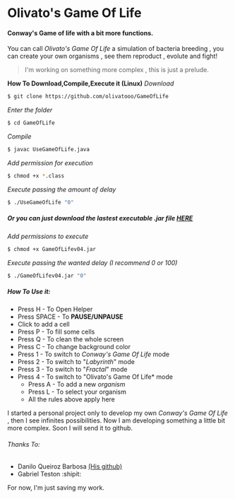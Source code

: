 # Olivato's Game Of Life
#### Conway's Game of life with a bit more functions.
You can call *Olivato's Game Of Life* a simulation of bacteria breeding , you can create your own organisms , see them reproduct , evolute and fight!
> I'm working on something more complex , this is just a prelude.

**How To Download,Compile,Execute it (Linux)**
*Download*
```sh
$ git clone https://github.com/olivatooo/GameOfLife
```
*Enter the folder*
```sh
$ cd GameOfLife
```
*Compile*
```sh
$ javac UseGameOfLife.java
```
*Add permission for execution*

```sh
$ chmod +x *.class
```
*Execute passing the amount of delay*

```sh
$ ./UseGameOfLife "0"
```
##### Or you can just download the lastest executable .jar file [HERE](http://www.mediafire.com/file/h085jahtm9jhemd/GameOfLifev04.jar)
*Add permissions to execute*
```sh
$ chmod +x GameOfLifev04.jar
```
*Execute passing the wanted delay (I recommend 0 or 100)*
```sh
$ ./GameOfLifev04.jar "0"
```
##### How To Use it:
 * Press H - To Open Helper
 * Press SPACE - To **PAUSE/UNPAUSE**
 * Click to add a cell
 * Press P - To fill some cells
 * Press Q - To clean the whole screen
 * Press C - To change background color
 * Press 1 - To switch to *Conway's Game Of Life* mode
 * Press 2 - To switch to "*Labyrinth*" mode
 * Press 3 - To switch to "*Fractal*" mode
 * Press 4 - To switch to "Olivato's Game Of Life* mode
    * Press A - To add a new *organism*
    * Press L - To select your organism
    * All the rules above apply here
    
 



I started a personal project only to develop my own *Conway's Game Of Life* , then I see infinites possibilities. Now I am developing something a little bit more complex. Soon I will send it to github. 
###### Thanks To:
 - Danilo Queiroz Barbosa [(His github)](https://github.com/electronicdrops/)
 - Gabriel Teston :shipit:

For now, I'm just saving my work.



